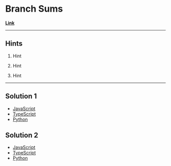 # Branch Sums

[**Link**](https://www.algoexpert.io/questions/Branch%20Sums)

---

## **Hints**

1. Hint

2. Hint

3. Hint

---

## Solution 1

- [JavaScript](./solution_1/branch-sums.js)
- [TypeScript](./solution_1/branch-sums.ts)
- [Python](./solution_1/branch-sums.ts)

## Solution 2

- [JavaScript]()
- [TypeScript]()
- [Python]()

